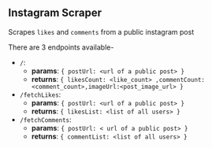 ## Instagram Scraper
Scrapes `likes` and `comments` from a public instagram post

There are 3 endpoints available-
  - `/`:
    - **params**: `{ postUrl: <url of a public post> }`
    - **returns**: `{ likesCount: <like_count> ,commentCount: <comment_count>,imageUrl:<post_image_url> }`
  - `/fetchLikes`:
    - **params**: `{ postUrl: <url of a public post> }`
    - **returns**: `{ likesList: <list of all users> }`
  - `/fetchComments`:
    - **params**: `{ postUrl: < url of a public post> }`
    - **returns**: `{ commentList: <list of all users> }`
